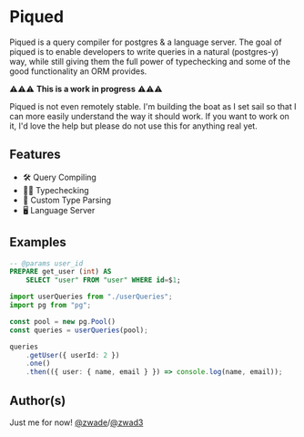 # Piqued

Piqued is a query compiler for postgres & a language server. The goal of piqued is to enable developers to write queries in a natural (postgres-y) way, while still giving them the full power of typechecking and some of the good functionality an ORM provides.

⚠️⚠️⚠️ **This is a work in progress** ⚠️⚠️⚠️

Piqued is not even remotely stable. I'm building the boat as I set sail so that I can more easily understand the way it should work. If you want to work on it, I'd love the help but please do not use this for anything real yet.

## Features

- 🛠️ Query Compiling
- 🕵️‍♂️ Typechecking
- 🧩 Custom Type Parsing
- 🖥️ Language Server

## Examples

```sql
-- @params user_id
PREPARE get_user (int) AS
    SELECT "user" FROM "user" WHERE id=$1;
```

```ts
import userQueries from "./userQueries";
import pg from "pg";

const pool = new pg.Pool()
const queries = userQueries(pool);

queries
    .getUser({ userId: 2 })
    .one()
    .then(({ user: { name, email } }) => console.log(name, email));
```

## Author(s)

Just me for now! [@zwade](https://github.com/zwade)/[@zwad3](https://twitter.com/zwad3)